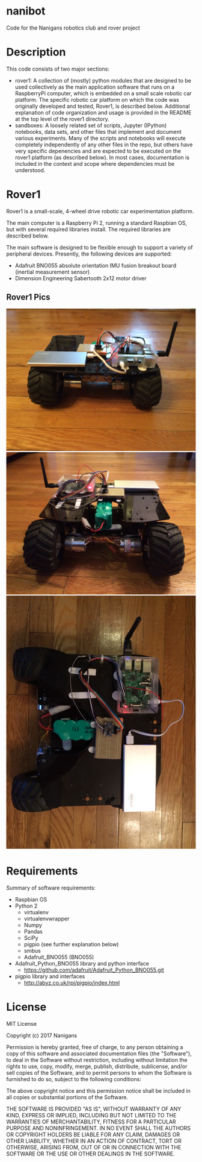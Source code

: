 # nanibot
Code for the Nanigans robotics club and rover project
# Description
This code consists of two major sections:
* rover1: A collection of (mostly) python modules that are designed to be used collectively as the main application software that runs on a RaspberryPi computer, which is embedded on a small scale robotic car platform.  The specific robotic car platform on which the code was originally developed and tested, Rover1, is described below.  Additional explanation of code organization and usage is provided in the README at the top level of the rover1 directory.
* sandboxes: A loosely related set of scripts, Jupyter (IPython) notebooks, data sets, and other files that implement and document various experiments.  Many of the scripts and notebooks will execute completely independently of any other files in the repo, but others have very specific depenencies and are expected to be executed on the rover1 platform (as described below).  In most cases, documentation is included in the context and scope where dependencies must be understood. 
# Rover1
Rover1 is a small-scale, 4-wheel drive robotic car experimentation platform.  

The main computer is a Raspberry Pi 2, running a standard Raspbian OS, but with several required libraries install.  The required libraries are described below.

The main software is designed to be flexible enough to support a variety of peripheral devices.  Presently, the following devices are supported:
* Adafruit BNO055 absolute orientation IMU fusion breakout board (inertial measurement sensor)
* Dimension Engineering Sabertooth 2x12 motor driver
## Rover1 Pics
![Front View](media/IMG_3229.JPG)
![Back View](media/IMG_3228.JPG)
![Top View](media/IMG_3227.JPG)
# Requirements
Summary of software requirements:
* Raspbian OS
* Python 2
  * virtualenv
  * virtualenvwrapper
  * Numpy
  * Pandas
  * SciPy
  * pigpio (see further explanation below)
  * smbus
  * Adafruit_BNO055 (BNO055)
* Adafruit_Python_BNO055 library and python interface
  * https://github.com/adafruit/Adafruit_Python_BNO055.git  
* pigpio library and interfaces
  * http://abyz.co.uk/rpi/pigpio/index.html
# License
MIT License

Copyright (c) 2017 Nanigans

Permission is hereby granted, free of charge, to any person obtaining a copy
of this software and associated documentation files (the "Software"), to deal
in the Software without restriction, including without limitation the rights
to use, copy, modify, merge, publish, distribute, sublicense, and/or sell
copies of the Software, and to permit persons to whom the Software is
furnished to do so, subject to the following conditions:

The above copyright notice and this permission notice shall be included in all
copies or substantial portions of the Software.

THE SOFTWARE IS PROVIDED "AS IS", WITHOUT WARRANTY OF ANY KIND, EXPRESS OR
IMPLIED, INCLUDING BUT NOT LIMITED TO THE WARRANTIES OF MERCHANTABILITY,
FITNESS FOR A PARTICULAR PURPOSE AND NONINFRINGEMENT. IN NO EVENT SHALL THE
AUTHORS OR COPYRIGHT HOLDERS BE LIABLE FOR ANY CLAIM, DAMAGES OR OTHER
LIABILITY, WHETHER IN AN ACTION OF CONTRACT, TORT OR OTHERWISE, ARISING FROM,
OUT OF OR IN CONNECTION WITH THE SOFTWARE OR THE USE OR OTHER DEALINGS IN THE
SOFTWARE.
